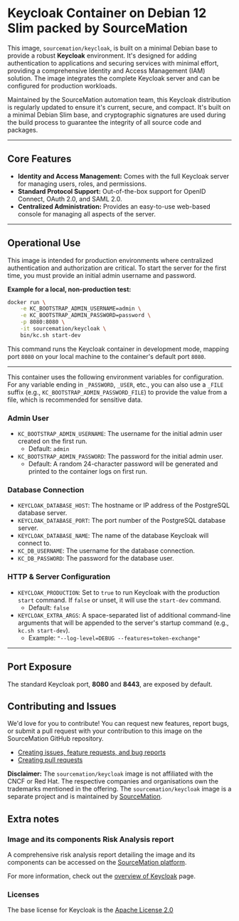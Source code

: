 # Keycloak Container on Debian 12 Slim packed by SourceMation

This image, `sourcemation/keycloak`, is built on a minimal Debian base to provide a robust **Keycloak** environment. It's designed for adding authentication to applications and securing services with minimal effort, providing a comprehensive Identity and Access Management (IAM) solution. The image integrates the complete Keycloak server and can be configured for production workloads.

Maintained by the SourceMation automation team, this Keycloak distribution is regularly updated to ensure it's current, secure, and compact. It's built on a minimal Debian Slim base, and cryptographic signatures are used during the build process to guarantee the integrity of all source code and packages.

-----

## Core Features

  * **Identity and Access Management:** Comes with the full Keycloak server for managing users, roles, and permissions.
  * **Standard Protocol Support:** Out-of-the-box support for OpenID Connect, OAuth 2.0, and SAML 2.0.
 * **Centralized Administration:** Provides an easy-to-use web-based console for managing all aspects of the server.

-----

## Operational Use

This image is intended for production environments where centralized authentication and authorization are critical. To start the server for the first time, you must provide an initial admin username and password.

**Example for a local, non-production test:**

```bash
docker run \
    -e KC_BOOTSTRAP_ADMIN_USERNAME=admin \
    -e KC_BOOTSTRAP_ADMIN_PASSWORD=password \
    -p 8080:8080 \
    -it sourcemation/keycloak \
    bin/kc.sh start-dev
```

This command runs the Keycloak container in development mode, mapping port `8080` on your local machine to the container's default port `8080`.

-----

This container uses the following environment variables for configuration. For any variable ending in `_PASSWORD`, `_USER`, etc., you can also use a `_FILE` suffix (e.g., `KC_BOOTSTRAP_ADMIN_PASSWORD_FILE`) to provide the value from a file, which is recommended for sensitive data.

### Admin User
* `KC_BOOTSTRAP_ADMIN_USERNAME`: The username for the initial admin user created on the first run.
    * Default: `admin`
* `KC_BOOTSTRAP_ADMIN_PASSWORD`: The password for the initial admin user.
    * Default: A random 24-character password will be generated and printed to the container logs on first run.

### Database Connection
* `KEYCLOAK_DATABASE_HOST`: The hostname or IP address of the PostgreSQL database server.
* `KEYCLOAK_DATABASE_PORT`: The port number of the PostgreSQL database server.
* `KEYCLOAK_DATABASE_NAME`: The name of the database Keycloak will connect to.
* `KC_DB_USERNAME`: The username for the database connection.
* `KC_DB_PASSWORD`: The password for the database user.

### HTTP & Server Configuration
* `KEYCLOAK_PRODUCTION`: Set to `true` to run Keycloak with the production `start` command. If `false` or unset, it will use the `start-dev` command.
    * Default: `false`
* `KEYCLOAK_EXTRA_ARGS`: A space-separated list of additional command-line arguments that will be appended to the server's startup command (e.g., `kc.sh start-dev`).
    * Example: `"--log-level=DEBUG --features=token-exchange"`

-----

## Port Exposure
The standard Keycloak port, **8080** and **8443**, are exposed by default.


## Contributing and Issues

We'd love for you to contribute! You can request new features, report bugs, or
submit a pull request with your contribution to this image on the SourceMation
GitHub repository.

- [Creating issues, feature requests, and bug reports](https://github.com/SourceMation/images/issues/new/choose)
- [Creating pull requests](https://github.com/SourceMation/images/compare)

**Disclaimer:** The `sourcemation/keycloak` image is not affiliated with the CNCF or Red Hat. The respective companies and
organisations own the trademarks mentioned in the offering. The `sourcemation/keycloak` image is a separate project and is maintained by [SourceMation](https://sourcemation.com).

## Extra notes
### Image and its components Risk Analysis report

A comprehensive risk analysis report detailing the image and its components can
be accessed on the [SourceMation platform](https://www.sourcemation.com/).

For more information, check out the [overview of Keycloak](https://www.keycloak.org/documentation) page.

### Licenses

The base license for Keycloak is the
[Apache License 2.0](https://www.apache.org/licenses/LICENSE-2.0)